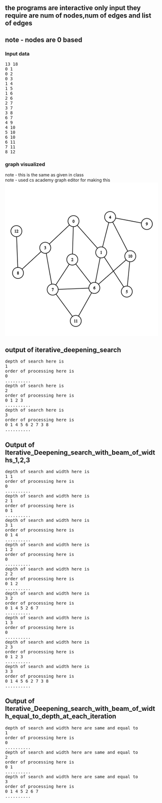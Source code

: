 ## the programs are interactive only input they require are num of nodes,num of edges and list of edges

## note - nodes are 0 based

### Input data
<pre>
13 18
0 1
0 2
0 3
1 4
1 5
1 6
2 6
2 7
3 7
3 8
6 7
4 9
4 10
5 10
6 10
6 11
7 11
8 12
</pre>
### graph visualized
note - this is the same as given in class <br>
note - used cs academy graph editor for making this
<img src = "graph.png">

## output of iterative_deepening_search
<pre>
depth of search here is
1
order of processing here is
0 
..........
depth of search here is
2
order of processing here is
0 1 2 3 
..........
depth of search here is
3
order of processing here is
0 1 4 5 6 2 7 3 8 
..........
</pre>

## Output of Iterative_Deepening_search_with_beam_of_widths_1,2,3
<pre>
depth of search and width here is
1 1
order of processing here is
0 
..........
depth of search and width here is
2 1
order of processing here is
0 1 
..........
depth of search and width here is
3 1
order of processing here is
0 1 4 
..........
depth of search and width here is
1 2
order of processing here is
0 
..........
depth of search and width here is
2 2
order of processing here is
0 1 2 
..........
depth of search and width here is
3 2
order of processing here is
0 1 4 5 2 6 7 
..........
depth of search and width here is
1 3
order of processing here is
0 
..........
depth of search and width here is
2 3
order of processing here is
0 1 2 3 
..........
depth of search and width here is
3 3
order of processing here is
0 1 4 5 6 2 7 3 8 
..........
</pre>

## Output of Iterative_Deepening_search_with_beam_of_width_equal_to_depth_at_each_iteration
<pre>
depth of search and width here are same and equal to
1
order of processing here is
0 
..........
depth of search and width here are same and equal to
2
order of processing here is
0 1 
..........
depth of search and width here are same and equal to
3
order of processing here is
0 1 4 5 2 6 7 
..........
</pre>
